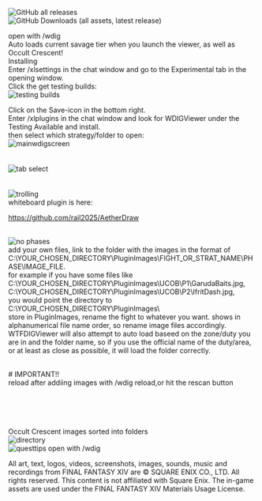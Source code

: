 ![GitHub all releases](https://img.shields.io/github/downloads/rail2025/WDIGViewer/total?label=Warriors%20of%20Light%20that%20now%20know%20Where%20Do%20They%20Go&color=brightgreen) <br>
![GitHub Downloads (all assets, latest release)](https://img.shields.io/github/downloads/rail2025/WDIGViewer/latest/total?label=Up-to%20date%20Warriors%20of%20Light&color=magenta)<br>

open with /wdig  <br>
Auto loads current savage tier when you launch the viewer, as well as Occult Crescent!<br>
Installing <br>
Enter /xlsettings in the chat window and go to the Experimental tab in the opening window.  <br>
Click the get testing builds: <br>
![testing builds](https://github.com/user-attachments/assets/8fe0a02f-b47b-47a7-bfea-56cef466bf95)<br>

Click on the Save-icon in the bottom right. <br>
Enter /xlplugins in the chat window and look for WDIGViewer under the Testing Available and install. <br>
then select which strategy/folder to open:<br>
![mainwdigscreen](https://github.com/user-attachments/assets/bdd4ee7b-3be2-4e75-938b-535c8664d937)<br>
<br>
<br>
![tab select](https://github.com/user-attachments/assets/095b7bcb-d0e0-4ccc-afa0-4025001ed8f6)<br>
 <br>
  <br>
![trolling](https://github.com/user-attachments/assets/3fdb0715-97fc-4eaf-891a-8698166e7892)
 <br>
 whiteboard plugin is here:<br>

 https://github.com/rail2025/AetherDraw <br>
  <br>



![no phases](https://github.com/user-attachments/assets/71f87b25-0793-4838-924c-b03a7b4907f6)<br>
add your own files, link to the folder with the images in the format of <br>
C:\YOUR_CHOSEN_DIRECTORY\PluginImages\FIGHT_OR_STRAT_NAME\PHASE\IMAGE_FILE. <br>
for example if you have some files like <br>
C:\YOUR_CHOSEN_DIRECTORY\PluginImages\UCOB\P1\GarudaBaits.jpg, C:\YOUR_CHOSEN_DIRECTORY\PluginImages\UCOB\P2\IfritDash.jpg, <br>
you would point the directory to C:\YOUR_CHOSEN_DIRECTORY\PluginImages\ <br>
store in PluginImages, rename the fight to whatever you want. shows in alphanumerical file name order, so rename image files accordingly.<br>
WTFDIGViewer will also attempt to auto load baseed on the zone/duty you are in and the folder name, so if you use the official name of the duty/area, or at least as close as possible, it will load the folder correctly.

<br># IMPORTANT!!
<br>
reload after addiing images with /wdig reload,or hit the rescan button <br>
<br>
<br>
<br>
<br>

<bold>Occult Crescent images sorted into folders</bold> <br>
![directory](https://github.com/user-attachments/assets/fa5dcc8d-839b-4195-ab0c-5bfb340d3b5c)<br>
![questtips](https://github.com/user-attachments/assets/f5b273d6-ac2e-400a-ae5e-738d8f35a691)
open with /wdig  <br>

All art, text, logos, videos, screenshots, images, sounds, music and recordings from FINAL FANTASY XIV are © SQUARE ENIX CO., LTD. All rights reserved. This content is not affiliated with Square Enix. The in-game assets are used under the FINAL FANTASY XIV Materials Usage License.


